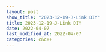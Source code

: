 ```yaml
---
layout: post
show_title: "2023-12-19-J-Link DIY"
title: 2023-12-19-J-Link DIY
date: 2022-04-07
last_modified_at: 2022-04-07
categories: c&c++
---
```


<!--more-->
